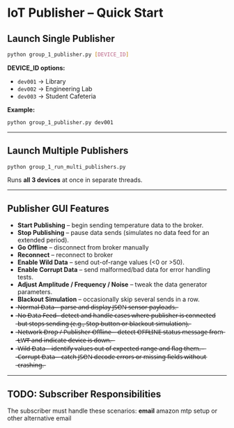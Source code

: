 # IoT Publisher – Quick Start

## Launch Single Publisher
```bash
python group_1_publisher.py [DEVICE_ID]
```

**DEVICE_ID options:**
- `dev001` → Library
- `dev002` → Engineering Lab
- `dev003` → Student Cafeteria

**Example:**
```bash
python group_1_publisher.py dev001
```

---

## Launch Multiple Publishers
```bash
python group_1_run_multi_publishers.py
```
Runs **all 3 devices** at once in separate threads.

---

## Publisher GUI Features

- **Start Publishing** – begin sending temperature data to the broker.
- **Stop Publishing** – pause data sends (simulates no data feed for an extended period).
- **Go Offline** – disconnect from broker manually
- **Reconnect** – reconnect to broker
- **Enable Wild Data** – send out-of-range values (<0 or >50).
- **Enable Corrupt Data** – send malformed/bad data for error handling tests.
- **Adjust Amplitude / Frequency / Noise** – tweak the data generator parameters.
- **Blackout Simulation** – occasionally skip several sends in a row.
- *̶*̶N̶o̶r̶m̶a̶l̶ ̶D̶a̶t̶a̶*̶*̶ ̶–̶ ̶p̶a̶r̶s̶e̶ ̶a̶n̶d̶ ̶d̶i̶s̶p̶l̶a̶y̶ ̶J̶S̶O̶N̶ ̶s̶e̶n̶s̶o̶r̶ ̶p̶a̶y̶l̶o̶a̶d̶s̶.̶
- *̶*̶N̶o̶ ̶D̶a̶t̶a̶ ̶F̶e̶e̶d̶*̶*̶̶–̶ ̶d̶e̶t̶e̶c̶t̶ ̶a̶n̶d̶ ̶h̶a̶n̶d̶l̶e̶ ̶c̶a̶s̶e̶s̶ ̶w̶h̶e̶r̶e̶ ̶p̶u̶b̶l̶i̶s̶h̶e̶r̶ ̶i̶s̶ ̶c̶o̶n̶n̶e̶c̶t̶e̶d̶ ̶b̶u̶t̶ ̶s̶t̶o̶p̶s̶ ̶s̶e̶n̶d̶i̶n̶g̶ ̶(̶e̶.̶g̶.̶,̶ ̶S̶t̶o̶p̶ ̶b̶u̶t̶t̶o̶n̶ ̶o̶r̶ ̶b̶l̶a̶c̶k̶o̶u̶t̶ ̶s̶i̶m̶u̶l̶a̶t̶i̶o̶n̶)̶.̶
- *̶*̶N̶e̶t̶w̶o̶r̶k̶ ̶D̶r̶o̶p̶ ̶/̶ ̶P̶u̶b̶l̶i̶s̶h̶e̶r̶ ̶O̶f̶f̶l̶i̶n̶e̶*̶*̶ ̶–̶ ̶d̶e̶t̶e̶c̶t̶ ̶O̶F̶F̶L̶I̶N̶E̶ ̶s̶t̶a̶t̶u̶s̶ ̶m̶e̶s̶s̶a̶g̶e̶ ̶f̶r̶o̶m̶ ̶L̶W̶T̶ ̶a̶n̶d̶ ̶i̶n̶d̶i̶c̶a̶t̶e̶ ̶d̶e̶v̶i̶c̶e̶ ̶i̶s̶ ̶d̶o̶w̶n̶.̶ ̶
- *̶*̶W̶i̶l̶d̶ ̶D̶a̶t̶a̶*̶*̶ ̶–̶ ̶i̶d̶e̶n̶t̶i̶f̶y̶ ̶v̶a̶l̶u̶e̶s̶ ̶o̶u̶t̶ ̶o̶f̶ ̶e̶x̶p̶e̶c̶t̶e̶d̶ ̶r̶a̶n̶g̶e̶ ̶a̶n̶d̶ ̶f̶l̶a̶g̶ ̶t̶h̶e̶m̶.̶ ̶-̶ ̶*̶*̶C̶o̶r̶r̶u̶p̶t̶ ̶D̶a̶t̶a̶*̶*̶ ̶–̶ ̶c̶a̶t̶c̶h̶ ̶J̶S̶O̶N̶ ̶d̶e̶c̶o̶d̶e̶ ̶e̶r̶r̶o̶r̶s̶ ̶o̶r̶ ̶m̶i̶s̶s̶i̶n̶g̶ ̶f̶i̶e̶l̶d̶s̶ ̶w̶i̶t̶h̶o̶u̶t̶ ̶c̶r̶a̶s̶h̶i̶n̶g̶.̶
---

## TODO: Subscriber Responsibilities
The subscriber must handle these scenarios:
**email** amazon mtp setup or other alternative email

